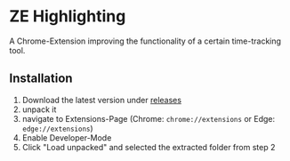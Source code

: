 # ZE Highlighting

A Chrome-Extension improving the functionality of a certain time-tracking tool.

## Installation

1. Download the latest version under [releases](https://github.com/MichaelHolley/ze-highlighting/releases)
2. unpack it
3. navigate to Extensions-Page (Chrome: `chrome://extensions` or Edge: `edge://extensions`)
4. Enable Developer-Mode
5. Click "Load unpacked" and selected the extracted folder from step 2
